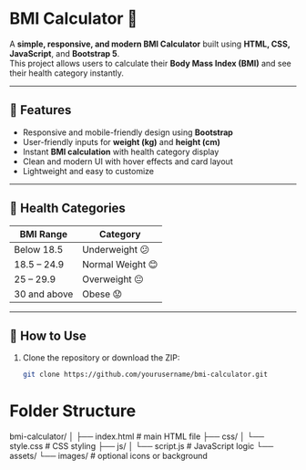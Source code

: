 
# BMI Calculator 💪

A **simple, responsive, and modern BMI Calculator** built using **HTML, CSS, JavaScript**, and **Bootstrap 5**.  
This project allows users to calculate their **Body Mass Index (BMI)** and see their health category instantly.

---

## 📌 Features

- Responsive and mobile-friendly design using **Bootstrap**  
- User-friendly inputs for **weight (kg)** and **height (cm)**  
- Instant **BMI calculation** with health category display  
- Clean and modern UI with hover effects and card layout  
- Lightweight and easy to customize  

---

## 🧩 Health Categories

| BMI Range          | Category         |
|------------------|----------------|
| Below 18.5        | Underweight 😕  |
| 18.5 – 24.9       | Normal Weight 😊|
| 25 – 29.9         | Overweight 😐  |
| 30 and above      | Obese 😟       |

---

## 🚀 How to Use

1. Clone the repository or download the ZIP:  
   ```bash
   git clone https://github.com/yourusername/bmi-calculator.git


# Folder Structure

   bmi-calculator/
│
├── index.html          # main HTML file
├── css/
│   └── style.css       # CSS styling
├── js/
│   └── script.js       # JavaScript logic
└── assets/
    └── images/         # optional icons or background


 
 
